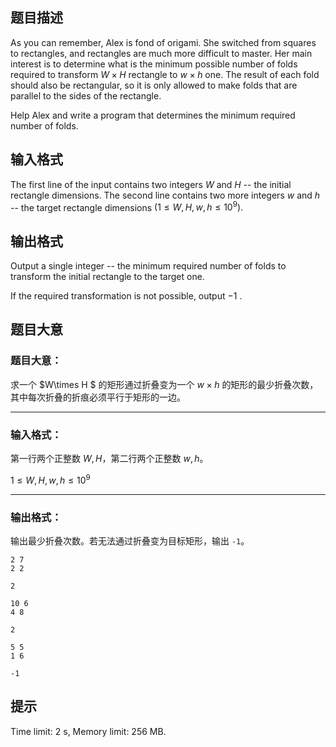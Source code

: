 ## 题目描述


As you can remember, Alex is fond of origami. She switched from squares to rectangles, and rectangles are much more difficult to master. Her main interest is to determine what is the minimum possible number of folds required to transform $W \times H$ rectangle to $w \times h$ one. The result of each fold should also be rectangular, so it is only allowed to make folds that are parallel to the sides of the rectangle.

Help Alex and write a program that determines the minimum required number of folds.



## 输入格式


The first line of the input contains two integers $W$ and $H$ -- the initial rectangle dimensions. The second line contains two more integers $w$ and $h$ -- the target rectangle dimensions $(1 \le W , H , w , h \le 10^{9}).$



## 输出格式


Output a single integer -- the minimum required number of folds to transform the initial rectangle to the target one.

If the required transformation is not possible, output $−1$ .



## 题目大意
### 题目大意：

求一个 $W\times H $ 的矩形通过折叠变为一个 $w\times h$ 的矩形的最少折叠次数，其中每次折叠的折痕必须平行于矩形的一边。

------------

### 输入格式：

第一行两个正整数 $W,H$，第二行两个正整数 $w,h$。

$1\le W,H,w,h\le10^9$

------------

### 输出格式：

输出最少折叠次数。若无法通过折叠变为目标矩形，输出 `-1`。


```input1
2 7
2 2

```

```output1
2

```

```input2
10 6
4 8

```

```output2
2

```

```input3
5 5
1 6

```

```output3
-1

```

## 提示
Time limit: 2 s, Memory limit: 256 MB. 



